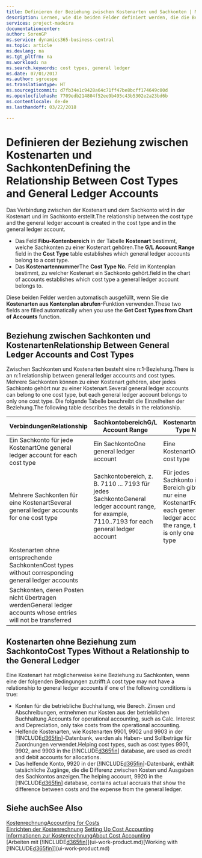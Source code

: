 ```yaml
---
title: Definieren der Beziehung zwischen Kostenarten und Sachkonten | Microsoft Docs
description: Lernen, wie die beiden Felder definiert werden, die die Beziehung zwischen Kostenart und Sachkonto festlegen
services: project-madeira
documentationcenter: 
author: SorenGP
ms.service: dynamics365-business-central
ms.topic: article
ms.devlang: na
ms.tgt_pltfrm: na
ms.workload: na
ms.search.keywords: cost types, general ledger
ms.date: 07/01/2017
ms.author: sgroespe
ms.translationtype: HT
ms.sourcegitcommit: d7fb34e1c9428a64c71ff47be8bcff174649c00d
ms.openlocfilehash: 7709edb214804f52ee9b495c43b5302e2a23bd6b
ms.contentlocale: de-de
ms.lasthandoff: 03/22/2018

---
```

# <a name="defining-the-relationship-between-cost-types-and-general-ledger-accounts"></a><span data-ttu-id="c6f1f-103">Definieren der Beziehung zwischen Kostenarten und Sachkonten</span><span class="sxs-lookup"><span data-stu-id="c6f1f-103">Defining the Relationship Between Cost Types and General Ledger Accounts</span></span>
<span data-ttu-id="c6f1f-104">Das Verbindung zwischen der Kostenart und dem Sachkonto wird in der Kostenart und im Sachkonto erstellt.</span><span class="sxs-lookup"><span data-stu-id="c6f1f-104">The relationship between the cost type and the general ledger account is created in the cost type and in the general ledger account.</span></span>  

* <span data-ttu-id="c6f1f-105">Das Feld **Fibu-Kontenbereich** in der Tabelle **Kostenart** bestimmt, welche Sachkonten zu einer Kostenart gehören.</span><span class="sxs-lookup"><span data-stu-id="c6f1f-105">The **G/L Account Range** field in the **Cost Type** table establishes which general ledger accounts belong to a cost type.</span></span>  
* <span data-ttu-id="c6f1f-106">Das **Kostenartennummer**</span><span class="sxs-lookup"><span data-stu-id="c6f1f-106">The **Cost Type No.**</span></span> <span data-ttu-id="c6f1f-107">Feld im Kontenplan bestimmt, zu welcher Kostenart ein Sachkonto gehört.</span><span class="sxs-lookup"><span data-stu-id="c6f1f-107">field in the chart of accounts establishes which cost type a general ledger account belongs to.</span></span>  

<span data-ttu-id="c6f1f-108">Diese beiden Felder werden automatisch ausgefüllt, wenn Sie die **Kostenarten aus Kontenplan abrufen**-Funktion verwenden.</span><span class="sxs-lookup"><span data-stu-id="c6f1f-108">These two fields are filled automatically when you use the **Get Cost Types from Chart of Accounts** function.</span></span>  

## <a name="relationship-between-general-ledger-accounts-and-cost-types"></a><span data-ttu-id="c6f1f-109">Beziehung zwischen Sachkonten und Kostenarten</span><span class="sxs-lookup"><span data-stu-id="c6f1f-109">Relationship Between General Ledger Accounts and Cost Types</span></span>  
<span data-ttu-id="c6f1f-110">Zwischen Sachkonten und Kostenarten besteht eine n:1-Beziehung.</span><span class="sxs-lookup"><span data-stu-id="c6f1f-110">There is an n:1 relationship between general ledger accounts and cost types.</span></span> <span data-ttu-id="c6f1f-111">Mehrere Sachkonten können zu einer Kostenart gehören, aber jedes Sachkonto gehört nur zu einer Kostenart.</span><span class="sxs-lookup"><span data-stu-id="c6f1f-111">Several general ledger accounts can belong to one cost type, but each general ledger account belongs to only one cost type.</span></span> <span data-ttu-id="c6f1f-112">Die folgende Tabelle beschreibt die Einzelheiten der Beziehung.</span><span class="sxs-lookup"><span data-stu-id="c6f1f-112">The following table describes the details in the relationship.</span></span>  

|<span data-ttu-id="c6f1f-113">Verbindungen</span><span class="sxs-lookup"><span data-stu-id="c6f1f-113">Relationship</span></span>|<span data-ttu-id="c6f1f-114">**Sachkontobereich**</span><span class="sxs-lookup"><span data-stu-id="c6f1f-114">**G/L Account Range**</span></span>|<span data-ttu-id="c6f1f-115">**Kostenartnr.**</span><span class="sxs-lookup"><span data-stu-id="c6f1f-115">**Cost Type No.**</span></span>|  
|------------------|------------------------------------------------|-------------------------------------------|  
|<span data-ttu-id="c6f1f-116">Ein Sachkonto für jede Kostenart</span><span class="sxs-lookup"><span data-stu-id="c6f1f-116">One general ledger account for each cost type</span></span>|<span data-ttu-id="c6f1f-117">Ein Sachkonto</span><span class="sxs-lookup"><span data-stu-id="c6f1f-117">One general ledger account</span></span>|<span data-ttu-id="c6f1f-118">Eine Kostenart</span><span class="sxs-lookup"><span data-stu-id="c6f1f-118">One cost type</span></span>|  
|<span data-ttu-id="c6f1f-119">Mehrere Sachkonten für eine Kostenart</span><span class="sxs-lookup"><span data-stu-id="c6f1f-119">Several general ledger accounts for one cost type</span></span>|<span data-ttu-id="c6f1f-120">Sachkontobereich, z. B. 7110 ... 7193 für jedes Sachkonto</span><span class="sxs-lookup"><span data-stu-id="c6f1f-120">General ledger account range, for example, 7110..7193 for each general ledger account</span></span>|<span data-ttu-id="c6f1f-121">Für jedes Sachkonto im Bereich gibt es nur eine Kostenart</span><span class="sxs-lookup"><span data-stu-id="c6f1f-121">For each general ledger account in the range, there is only one cost type</span></span>|  
|<span data-ttu-id="c6f1f-122">Kostenarten ohne entsprechende Sachkonten</span><span class="sxs-lookup"><span data-stu-id="c6f1f-122">Cost types without corresponding general ledger accounts</span></span>|<Empty>||  
|<span data-ttu-id="c6f1f-123">Sachkonten, deren Posten nicht übertragen werden</span><span class="sxs-lookup"><span data-stu-id="c6f1f-123">General ledger accounts whose entries will not be transferred</span></span>||<Empty>|  

## <a name="cost-types-without-a-relationship-to-the-general-ledger"></a><span data-ttu-id="c6f1f-124">Kostenarten ohne Beziehung zum Sachkonto</span><span class="sxs-lookup"><span data-stu-id="c6f1f-124">Cost Types Without a Relationship to the General Ledger</span></span>  
<span data-ttu-id="c6f1f-125">Eine Kostenart hat möglicherweise keine Beziehung zu Sachkonten, wenn eine der folgenden Bedingungen zutrifft:</span><span class="sxs-lookup"><span data-stu-id="c6f1f-125">A cost type may not have a relationship to general ledger accounts if one of the following conditions is true:</span></span>  

* <span data-ttu-id="c6f1f-126">Konten für die betriebliche Buchhaltung, wie Berech. Zinsen und Abschreibungen, entnehmen nur Kosten aus der betrieblichen Buchhaltung.</span><span class="sxs-lookup"><span data-stu-id="c6f1f-126">Accounts for operational accounting, such as Calc. Interest and Depreciation, only take costs from the operational accounting.</span></span>  
* <span data-ttu-id="c6f1f-127">Helfende Kostenarten, wie Kostenarten 9901, 9902 und 9903 in der [!INCLUDE[d365fin](includes/d365fin_md.md)]-Datenbank, werden als Haben- und Sollbeträge für Zuordnungen verwendet.</span><span class="sxs-lookup"><span data-stu-id="c6f1f-127">Helping cost types, such as cost types 9901, 9902, and 9903 in the [!INCLUDE[d365fin](includes/d365fin_md.md)] database, are used as credit and debit accounts for allocations.</span></span>  
* <span data-ttu-id="c6f1f-128">Das helfende Konto, 9920 in der [!INCLUDE[d365fin](includes/d365fin_md.md)]-Datenbank, enthält tatsächliche Zugänge, die die Differenz zwischen Kosten und Ausgaben des Sachkontos anzeigen.</span><span class="sxs-lookup"><span data-stu-id="c6f1f-128">The helping account, 9920 in the [!INCLUDE[d365fin](includes/d365fin_md.md)] database, contains actual accruals that show the difference between costs and the expense from the general ledger.</span></span>  

## <a name="see-also"></a><span data-ttu-id="c6f1f-129">Siehe auch</span><span class="sxs-lookup"><span data-stu-id="c6f1f-129">See Also</span></span>  
[<span data-ttu-id="c6f1f-130">Kostenrechnung</span><span class="sxs-lookup"><span data-stu-id="c6f1f-130">Accounting for Costs</span></span>](finance-manage-cost-accounting.md)  
<span data-ttu-id="c6f1f-131">[Einrichten der Kostenrechnung](finance-set-up-cost-accounting.md) </span><span class="sxs-lookup"><span data-stu-id="c6f1f-131">[Setting Up Cost Accounting](finance-set-up-cost-accounting.md) </span></span>  
[<span data-ttu-id="c6f1f-132">Informationen zur Kostenrechnung</span><span class="sxs-lookup"><span data-stu-id="c6f1f-132">About Cost Accounting</span></span>](finance-about-cost-accounting.md)  
<span data-ttu-id="c6f1f-133">[Arbeiten mit [!INCLUDE[d365fin](includes/d365fin_md.md)]](ui-work-product.md)</span><span class="sxs-lookup"><span data-stu-id="c6f1f-133">[Working with [!INCLUDE[d365fin](includes/d365fin_md.md)]](ui-work-product.md)</span></span>

